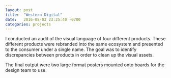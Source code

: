 ```yaml
---
layout: post
title:  "Western Digital"
date:   2016-08-03 23:25:40 -0700
categories: projects
---
```


I conducted an audit of the visual language of four different products. These different products were rebranded into the same ecosystem and presented to the consumer under a single name. The goal was to identify discrepancies between products in order to clean up the visual assets.

The final output were two large format posters mounted onto boards for the design team to use.